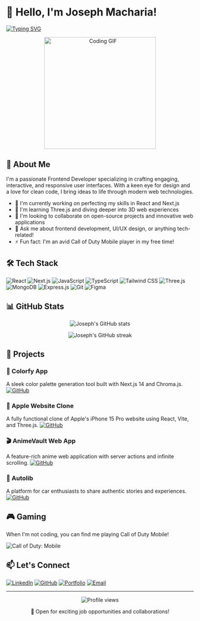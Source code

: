 # 👋 Hello, I'm Joseph Macharia!

[![Typing SVG](https://readme-typing-svg.herokuapp.com?font=Fira+Code&pause=1000&width=435&lines=Frontend+Developer;React+and+Next.js+Enthusiast;UI%2FUX+Designer;Continuous+Learner)](https://git.io/typing-svg)

<p align="center">
  <img src="https://media.giphy.com/media/qgQUggAC3Pfv687qPC/giphy.gif" width="300" alt="Coding GIF">
</p>

## 🚀 About Me

I'm a passionate Frontend Developer specializing in crafting engaging, interactive, and responsive user interfaces. With a keen eye for design and a love for clean code, I bring ideas to life through modern web technologies.

- 🔭 I'm currently working on perfecting my skills in React and Next.js
- 🌱 I'm learning Three.js and diving deeper into 3D web experiences
- 👯 I'm looking to collaborate on open-source projects and innovative web applications
- 💬 Ask me about frontend development, UI/UX design, or anything tech-related!
- ⚡ Fun fact: I'm an avid Call of Duty Mobile player in my free time!

## 🛠️ Tech Stack

![React](https://img.shields.io/badge/-React-61DAFB?style=for-the-badge&logo=react&logoColor=black)
![Next.js](https://img.shields.io/badge/-Next.js-000000?style=for-the-badge&logo=next.js&logoColor=white)
![JavaScript](https://img.shields.io/badge/-JavaScript-F7DF1E?style=for-the-badge&logo=javascript&logoColor=black)
![TypeScript](https://img.shields.io/badge/-TypeScript-3178C6?style=for-the-badge&logo=typescript&logoColor=white)
![Tailwind CSS](https://img.shields.io/badge/-Tailwind_CSS-38B2AC?style=for-the-badge&logo=tailwind-css&logoColor=white)
![Three.js](https://img.shields.io/badge/-Three.js-000000?style=for-the-badge&logo=three.js&logoColor=white)
![MongoDB](https://img.shields.io/badge/-MongoDB-47A248?style=for-the-badge&logo=mongodb&logoColor=white)
![Express.js](https://img.shields.io/badge/-Express.js-000000?style=for-the-badge&logo=express&logoColor=white)
![Git](https://img.shields.io/badge/-Git-F05032?style=for-the-badge&logo=git&logoColor=white)
![Figma](https://img.shields.io/badge/-Figma-F24E1E?style=for-the-badge&logo=figma&logoColor=white)

## 📊 GitHub Stats

<p align="center">
  <img src="https://github-readme-stats.vercel.app/api?username=Josekariz&show_icons=true&theme=radical" alt="Joseph's GitHub stats" />
</p>

<p align="center">
  <img src="https://github-readme-streak-stats.herokuapp.com/?user=Josekariz&theme=radical" alt="Joseph's GitHub streak" />
</p>

## 🎨 Projects

### 🌈 Colorfy App
A sleek color palette generation tool built with Next.js 14 and Chroma.js.
[![GitHub](https://img.shields.io/badge/-GitHub-181717?style=for-the-badge&logo=github&logoColor=white)](https://github.com/Josekariz/colorfy)

### 🍎 Apple Website Clone
A fully functional clone of Apple's iPhone 15 Pro website using React, Vite, and Three.js.
[![GitHub](https://img.shields.io/badge/-GitHub-181717?style=for-the-badge&logo=github&logoColor=white)](https://github.com/Josekariz/iphone-3d-website-starter)

### 🎬 AnimeVault Web App
A feature-rich anime web application with server actions and infinite scrolling.
[![GitHub](https://img.shields.io/badge/-GitHub-181717?style=for-the-badge&logo=github&logoColor=white)](https://github.com/Josekariz/aniVault)

### 🚗 Autolib
A platform for car enthusiasts to share authentic stories and experiences.
[![GitHub](https://img.shields.io/badge/-GitHub-181717?style=for-the-badge&logo=github&logoColor=white)](https://github.com/Josekariz/reactautolib)

## 🎮 Gaming

When I'm not coding, you can find me playing Call of Duty Mobile!

![Call of Duty: Mobile](https://img.shields.io/badge/-Call_of_Duty:_Mobile-000000?style=for-the-badge&logo=activision&logoColor=white)

## 📫 Let's Connect

[![LinkedIn](https://img.shields.io/badge/-LinkedIn-0077B5?style=for-the-badge&logo=linkedin&logoColor=white)](https://www.linkedin.com/in/josephkariz/)
[![GitHub](https://img.shields.io/badge/-GitHub-181717?style=for-the-badge&logo=github&logoColor=white)](https://github.com/Josekariz)
[![Portfolio](https://img.shields.io/badge/-Portfolio-4285F4?style=for-the-badge&logo=google-chrome&logoColor=white)](https://your-portfolio-url.com)
[![Email](https://img.shields.io/badge/-Email-D14836?style=for-the-badge&logo=gmail&logoColor=white)](mailto:sejokarizz@gmail.com)

---

<p align="center">
  <img src="https://komarev.com/ghpvc/?username=Josekariz&color=blueviolet" alt="Profile views">
</p>

<p align="center">
  💼 Open for exciting job opportunities and collaborations!
</p>
